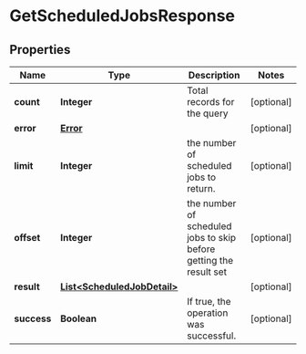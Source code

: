 

# GetScheduledJobsResponse

## Properties

Name | Type | Description | Notes
------------ | ------------- | ------------- | -------------
**count** | **Integer** | Total records for the query |  [optional]
**error** | [**Error**](Error.md) |  |  [optional]
**limit** | **Integer** | the number of scheduled jobs to return. |  [optional]
**offset** | **Integer** | the number of scheduled jobs to skip before getting the result set |  [optional]
**result** | [**List&lt;ScheduledJobDetail&gt;**](ScheduledJobDetail.md) |  |  [optional]
**success** | **Boolean** | If true, the operation was successful. |  [optional]



